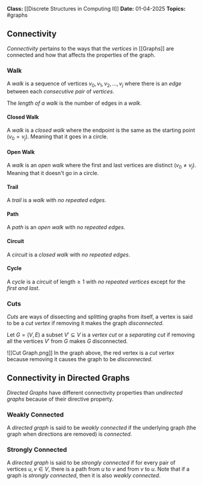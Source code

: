 **Class:** [[Discrete Structures in Computing II]]
**Date:** 01-04-2025
**Topics:** #graphs 

## Connectivity
*Connectivity* pertains to the ways that the *vertices* in [[Graphs]] are connected and how that affects the properties of the graph.

### Walk
A *walk* is a sequence of vertices $v_0,v_1,v_2,...,v_j$ where there is an *edge* between each *consecutive pair* of *vertices*.

The *length of a walk* is the number of edges in a *walk*.

#### Closed Walk
A *walk* is a *closed walk* where the endpoint is the same as the starting point $(v_0=v_j)$. Meaning that it goes in a circle.

#### Open Walk
A *walk* is an *open walk* where the first and last vertices are distinct $(v_0\neq v_j)$. Meaning that it doesn't go in a circle.

#### Trail
A *trail* is a *walk* with *no repeated edges*.

#### Path
A *path* is an *open walk* with *no repeated edges*.

#### Circuit
A *circuit* is a *closed walk* with *no repeated edges*.

#### Cycle
A *cycle* is a *circuit* of $\text{length} \geq 1$ with *no repeated vertices* except for the *first and last*.

### Cuts
*Cuts* are ways of dissecting and splitting graphs from itself, a vertex is said to be a *cut vertex* if removing it makes the graph *disconnected*.

Let $G = (V,E)$ a subset $V' \subseteq V$ is a *vertex cut* or a *separating cut* if removing all the vertices $V'$ from $G$ makes $G$ disconnected.

![[Cut Graph.png]]
In the graph above, the red vertex is a *cut vertex* because removing it causes the graph to be *disconnected*.

## Connectivity in Directed Graphs
*Directed Graphs* have different connectivity properties than *undirected graphs* because of their directive property.

### Weakly Connected
A *directed graph* is said to be *weakly connected* if the underlying graph (the graph when directions are removed) is *connected*.

### Strongly Connected
A *directed graph* is said to be *strongly connected* if for every pair of vertices $u,v \in V$, there is a path from $u$ to $v$ and from $v$ to $u$. Note that if a graph is *strongly connected*, then it is also *weakly connected*.
